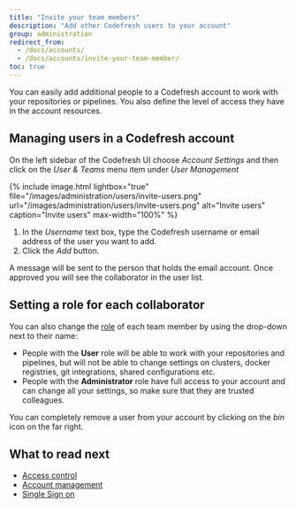 ```yaml
---
title: "Invite your team members"
description: "Add other Codefresh users to your account"
group: administration
redirect_from:
  - /docs/accounts/
  - /docs/accounts/invite-your-team-member/
toc: true
---
```


You can easily add additional people to a Codefresh account to work with your repositories or pipelines. You also define the level of access they have in the  account resources.

## Managing users in a Codefresh account

On the left sidebar of the Codefresh UI choose *Account Settings* and then click on the *User & Teams* menu item under *User Management*


{% include 
	image.html 
	lightbox="true" 
	file="/images/administration/users/invite-users.png" 
	url="/images/administration/users/invite-users.png" 
	alt="Invite users" 
	caption="Invite users"
    max-width="100%" 
%}


1. In the *Username* text box, type the Codefresh username or email address of the user you want to add.
1. Click the *Add* button.


A message will be sent to the person that holds the email account. Once approved you will see the collaborator
in the user list.


## Setting a role for each collaborator

You can also change the [role]({{site.baseurl}}/docs/administration/access-control/#users-and-administrators) of each team member by using the drop-down next to their name:

* People with the **User** role will be able to work with your repositories and pipelines, but will not be able to change settings
on clusters, docker registries, git integrations, shared configurations etc.
* People with the **Administrator** role have full access to your account and can change all your settings, so make sure that they are trusted colleagues.

You can completely remove a user from your account by clicking on the *bin* icon on the far right.


## What to read next

* [Access control]({{site.baseurl}}/docs/administration/access-control/)
* [Account management]({{site.baseurl}}/docs/administration/ent-account-mng/)
* [Single Sign on]({{site.baseurl}}/docs/administration/single-sign-on/)

